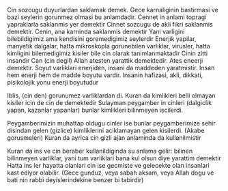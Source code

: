 Cin sozcugu duyurlardan saklamak demek.
Gece karnaliginin bastirmasi ve bazi seylerin gorunmez olmasi bu anlamdadir.
Cennet in anlami topragi yapraklarla saklanmis yer demektir
Cinnet sozcugu de akli fikri saklanmis demektir.
Cenin, ana karninda saklanmis demektir
Yani varligini bilebildigimiz ama kendisini goremedigimiz seylerdir
Enerjik yapilar, manyetik dalgalar, hatta mikroskopla gorunebilen varliklar, virusler, hatta kimligini bilemedigimiz kisiler bile cin olarak tanimlanmaktadir
Cinin zitti insandir
Can (cin degil) Allah atesten yarattik demektedir. Ates eneerji demektir.
Soyut varliklari enerjiden, insani da maddeden yaratmistir.
Insan hem enerji hem de madde boyutu vardir.
Insanin hafizasi, akli, dikkati, pisikolojik yonu enerji boyutudur

Iblis, (cin den) gorunumez varliklardan di. 
Kuran da kimlikleri belli olmayan kisiler icin de cin de demektedir
Sulayman peygamber in cinleri (dalgiclik yapan, kazanlar yapanlar) bunlar kimlikleri bilinmeyen iscilerdi.

Peygamberimizin muhattap oldugu cinler ise bunlar peygamberimize sehir disindan gelen (gizlice) kimliklerini aciklamayan gelen kisilerdi. (Akabe gorusmeleri)
Kuran da ayrica cin gizli ajan anlaminda da kullanilmistir

Kuran da ins ve cin beraber kullanildiginda su anlama gelir: bilinen bilinmeyen varliklar, yani tum varliklari bana kul olsun diye yarattim demektir
Hatta ins ler hayatta olanlari cin ise gecmiste ve gelecekte olan insanlari kast ediyor olabilir.
(Gece gunduz, veya sabah aksam, veya Allah dogu ve bati nin rabbi deyislerindekine benzer bi tabirdir)
